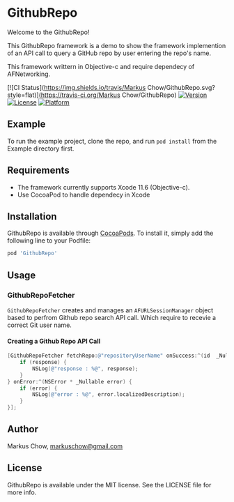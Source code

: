 # GithubRepo
Welcome to the GithubRepo! 

This GithubRepo framework is a demo to show the framework implemention of an API call to query a GitHub repo by user entering the repo's name.

This framework writtern in Objective-c and require dependecy of AFNetworking.

[![CI Status](https://img.shields.io/travis/Markus Chow/GithubRepo.svg?style=flat)](https://travis-ci.org/Markus Chow/GithubRepo)
[![Version](https://img.shields.io/cocoapods/v/GithubRepo.svg?style=flat)](https://cocoapods.org/pods/GithubRepo)
[![License](https://img.shields.io/cocoapods/l/GithubRepo.svg?style=flat)](https://cocoapods.org/pods/GithubRepo)
[![Platform](https://img.shields.io/cocoapods/p/GithubRepo.svg?style=flat)](https://cocoapods.org/pods/GithubRepo)

## Example

To run the example project, clone the repo, and run `pod install` from the Example directory first.

## Requirements

- The framework currently supports Xcode 11.6 (Objective-c).
- Use CocoaPod to handle dependecy in Xcode

## Installation

GithubRepo is available through [CocoaPods](https://cocoapods.org). To install
it, simply add the following line to your Podfile:

```ruby
pod 'GithubRepo'
```

## Usage

### GithubRepoFetcher

`GithubRepoFetcher`  creates and manages an `AFURLSessionManager` object based to perfrom Github repo search API call. Which require to recevie a correct Git user name.

#### Creating a Github Repo API Call

```objective-c
[GithubRepoFetcher fetchRepo:@"repositoryUserName" onSuccess:^(id  _Nullable response) {
	if (response) {
		NSLog(@"response : %@", response);
	}
} onError:^(NSError * _Nullable error) {
	if (error) {
		NSLog(@"error : %@", error.localizedDescription);
	}
}];
```

## Author

Markus Chow, markuschow@gmail.com

## License

GithubRepo is available under the MIT license. See the LICENSE file for more info.
